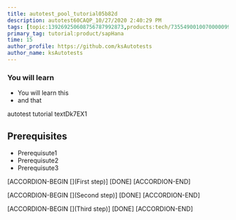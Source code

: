 ```yaml
---
title: autotest_pool_tutorial05b82d
description: autotest60CAQP_10/27/2020 2:40:29 PM
tags: [topic:139269250608756787992873,products:tech/73554900100700000996,tutorial:experience/advanced]
primary_tag: tutorial:product/sapHana
time: 15
author_profile: https://github.com/ksAutotests
author_name: ksAutotests
---
```

### You will learn
- You will learn this
- and that

autotest tutorial textDk7EX1

## Prerequisites
- Prerequisute1
- Prerequisute2
- Prerequisute3

[ACCORDION-BEGIN [](First step)]
[DONE]
[ACCORDION-END]

[ACCORDION-BEGIN [](Second step)]
[DONE]
[ACCORDION-END]

[ACCORDION-BEGIN [](Third step)]
[DONE]
[ACCORDION-END]

